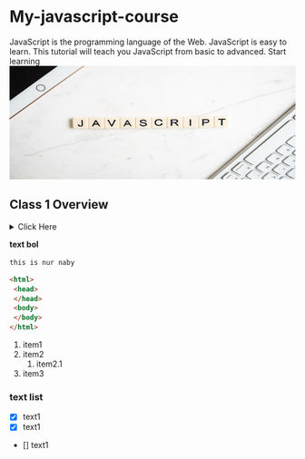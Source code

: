 
# My-javascript-course
JavaScript is the programming language of the Web. JavaScript is easy to learn. This tutorial will teach you JavaScript from basic to advanced. Start learning
<img src='./img/javascript.jpg' width='900' height= '200' >
## Class 1 Overview
<details>
<summary>Click Here </summary>

### Math 
- Math.round(x)	Returns x rounded to its nearest integer
- Math.ceil(x)	Returns x rounded up to its nearest integer
- Math.floor(x)	Returns x rounded down to its nearest integer
- Math.trunc(x)	Returns the integer part of x (new in ES6)
</details>

__text bol__

`this is nur naby`
```html
<html>
 <head>
 </head>
 <body>
 </body>
</html>
```
1. item1
2. item2
    1. item2.1
3. item3
### text list

- [x] text1
- [x] text1
- [] text1


